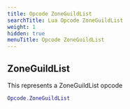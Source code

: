 ```yaml
---
title: Opcode ZoneGuildList
searchTitle: Lua Opcode ZoneGuildList
weight: 1
hidden: true
menuTitle: Opcode ZoneGuildList
---
```

## ZoneGuildList

This represents a ZoneGuildList opcode
```lua
Opcode.ZoneGuildList
```